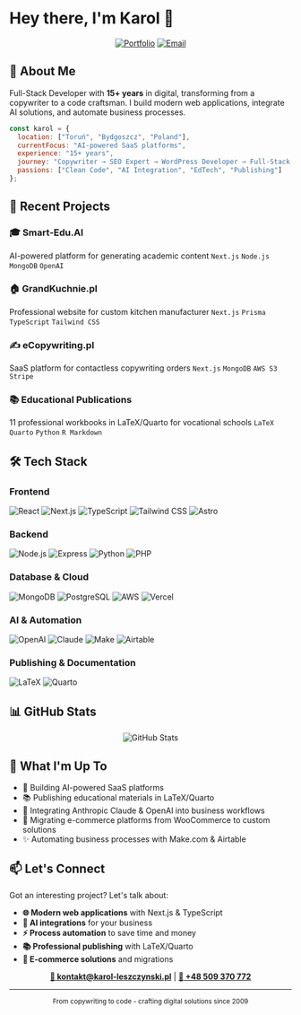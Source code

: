 # Hey there, I'm Karol 👋

<div align="center">
  
  [![Portfolio](https://img.shields.io/badge/Portfolio-karol--leszczynski.pl-0891b2?style=for-the-badge&logo=google-chrome&logoColor=white)](https://karol-leszczynski.pl)
  [![Email](https://img.shields.io/badge/Email-kontakt@karol--leszczynski.pl-EA4335?style=for-the-badge&logo=gmail&logoColor=white)](mailto:kontakt@karol-leszczynski.pl)
  
</div>

## 🚀 About Me

Full-Stack Developer with **15+ years** in digital, transforming from a copywriter to a code craftsman. I build modern web applications, integrate AI solutions, and automate business processes.

```javascript
const karol = {
  location: ["Toruń", "Bydgoszcz", "Poland"],
  currentFocus: "AI-powered SaaS platforms",
  experience: "15+ years",
  journey: "Copywriter → SEO Expert → WordPress Developer → Full-Stack Engineer",
  passions: ["Clean Code", "AI Integration", "EdTech", "Publishing"]
};
```

## 💼 Recent Projects

### 🎓 **Smart-Edu.AI** 
AI-powered platform for generating academic content
`Next.js` `Node.js` `MongoDB` `OpenAI`

### 🏠 **GrandKuchnie.pl**
Professional website for custom kitchen manufacturer
`Next.js` `Prisma` `TypeScript` `Tailwind CSS`

### ✍️ **eCopywriting.pl**
SaaS platform for contactless copywriting orders
`Next.js` `MongoDB` `AWS S3` `Stripe`

### 📚 **Educational Publications**
11 professional workbooks in LaTeX/Quarto for vocational schools
`LaTeX` `Quarto` `Python` `R Markdown`

## 🛠️ Tech Stack

### Frontend
![React](https://img.shields.io/badge/-React-61DAFB?style=flat-square&logo=react&logoColor=black)
![Next.js](https://img.shields.io/badge/-Next.js-000000?style=flat-square&logo=next.js&logoColor=white)
![TypeScript](https://img.shields.io/badge/-TypeScript-3178C6?style=flat-square&logo=typescript&logoColor=white)
![Tailwind CSS](https://img.shields.io/badge/-Tailwind_CSS-38B2AC?style=flat-square&logo=tailwind-css&logoColor=white)
![Astro](https://img.shields.io/badge/-Astro-FF5D01?style=flat-square&logo=astro&logoColor=white)

### Backend
![Node.js](https://img.shields.io/badge/-Node.js-339933?style=flat-square&logo=node.js&logoColor=white)
![Express](https://img.shields.io/badge/-Express-000000?style=flat-square&logo=express&logoColor=white)
![Python](https://img.shields.io/badge/-Python-3776AB?style=flat-square&logo=python&logoColor=white)
![PHP](https://img.shields.io/badge/-PHP-777BB4?style=flat-square&logo=php&logoColor=white)

### Database & Cloud
![MongoDB](https://img.shields.io/badge/-MongoDB-47A248?style=flat-square&logo=mongodb&logoColor=white)
![PostgreSQL](https://img.shields.io/badge/-PostgreSQL-336791?style=flat-square&logo=postgresql&logoColor=white)
![AWS](https://img.shields.io/badge/-AWS-232F3E?style=flat-square&logo=amazon-aws&logoColor=white)
![Vercel](https://img.shields.io/badge/-Vercel-000000?style=flat-square&logo=vercel&logoColor=white)

### AI & Automation
![OpenAI](https://img.shields.io/badge/-OpenAI-412991?style=flat-square&logo=openai&logoColor=white)
![Claude](https://img.shields.io/badge/-Claude_AI-5E3C8F?style=flat-square&logo=anthropic&logoColor=white)
![Make](https://img.shields.io/badge/-Make.com-6D3EE6?style=flat-square&logo=make&logoColor=white)
![Airtable](https://img.shields.io/badge/-Airtable-18BFFF?style=flat-square&logo=airtable&logoColor=white)

### Publishing & Documentation
![LaTeX](https://img.shields.io/badge/-LaTeX-008080?style=flat-square&logo=latex&logoColor=white)
![Quarto](https://img.shields.io/badge/-Quarto-75AADB?style=flat-square&logo=quarto&logoColor=white)

## 📊 GitHub Stats

<div align="center">
  <img src="https://github-readme-stats.vercel.app/api?username=karol-leszczynski&show_icons=true&theme=dark&hide_border=true&bg_color=0d1117&title_color=58a6ff&icon_color=58a6ff" alt="GitHub Stats" />
</div>


## 🎯 What I'm Up To

- 🔭 Building AI-powered SaaS platforms
- 📚 Publishing educational materials in LaTeX/Quarto
- 🤖 Integrating Anthropic Claude & OpenAI into business workflows
- 🚀 Migrating e-commerce platforms from WooCommerce to custom solutions
- ✨ Automating business processes with Make.com & Airtable

## 📫 Let's Connect

Got an interesting project? Let's talk about:
- **🌐 Modern web applications** with Next.js & TypeScript
- **🤖 AI integrations** for your business
- **⚡ Process automation** to save time and money
- **📚 Professional publishing** with LaTeX/Quarto
- **🛒 E-commerce solutions** and migrations

<div align="center">
  
  **[📧 kontakt@karol-leszczynski.pl](mailto:kontakt@karol-leszczynski.pl)** | **[📱 +48 509 370 772](tel:+48509370772)**
  
  ---
  
  <sub>From copywriting to code - crafting digital solutions since 2009</sub>
  
</div>
